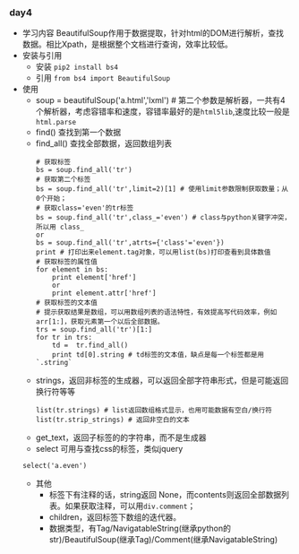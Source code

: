 ### day4

- 学习内容
	BeautifulSoup作用于数据提取，针对html的DOM进行解析，查找数据。相比Xpath，是根据整个文档进行查询，效率比较低。
- 安装与引用
	- 安装 `pip2 install bs4`
	- 引用 `from bs4 import BeautifulSoup`
- 使用
	- soup = beautifulSoup('a.html','lxml') # 第二个参数是解析器，一共有4个解析器，考虑容错率和速度，容错率最好的是`html5lib`,速度比较一般是`html.parse`
	- find() 查找到第一个数据
	- find_all() 查找全部数据，返回数组列表
		```
		# 获取标签
		bs = soup.find_all('tr')
		# 获取第二个标签
		bs = soup.find_all('tr',limit=2)[1] # 使用limit参数限制获取数量；从0个开始；
		# 获取class='even'的tr标签
		bs = soup.find_all('tr',class_='even') # class与python关键字冲突，所以用 class_
		or
		bs = soup.find_all('tr',atrts={'class'='even'})
		print # 打印出来element.tag对象，可以用list(bs)打印查看到具体数值
		# 获取标签的属性值
		for element in bs:
			print element['href']
			or
			print element.attr['href']
		# 获取标签的文本值
		# 提示获取结果是数组，可以用数组列表的语法特性，有效提高写代码效率，例如arr[1:]，获取元素第一个以后全部数据。
		trs = soup.find_all('tr')[1:]
		for tr in trs:
			td =  tr.find_all()
			print td[0].string # td标签的文本值，缺点是每一个标签都是用`.string`
		```
	- strings，返回非标签的生成器，可以返回全部字符串形式，但是可能返回换行符等等
		```
		list(tr.strings) # list返回数组格式显示，也用可能数据有空白/换行符
		list(tr.strip_strings) # 返回非空白的文本
		```
	- get_text，返回子标签的的字符串，而不是生成器
	- select 可用与查找css的标签，类似jquery
	```
	select('a.even')
	```
	- 其他
		- 标签下有注释的话，string返回 None，而contents则返回全部数据列表。如果获取注释，可以用`div.comment`；
		- children，返回标签下数组的迭代器。
		- 数据类型，有Tag/NavigatableString(继承python的str)/BeautifulSoup(继承Tag)/Comment(继承NavigatableString)


